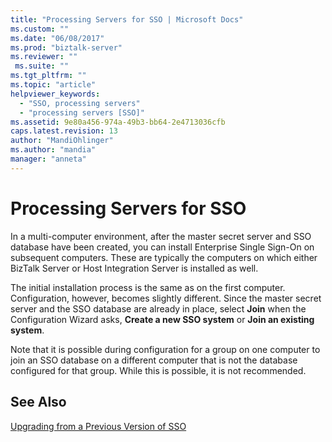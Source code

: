 ```yaml
---
title: "Processing Servers for SSO | Microsoft Docs"
ms.custom: ""
ms.date: "06/08/2017"
ms.prod: "biztalk-server"
ms.reviewer: ""
 ms.suite: ""
ms.tgt_pltfrm: ""
ms.topic: "article"
helpviewer_keywords: 
  - "SSO, processing servers"
  - "processing servers [SSO]"
ms.assetid: 9e80a456-974a-49b3-bb64-2e4713036cfb
caps.latest.revision: 13
author: "MandiOhlinger"
ms.author: "mandia"
manager: "anneta"
---
```

# Processing Servers for SSO
In a multi-computer environment, after the master secret server and SSO database have been created, you can install Enterprise Single Sign-On on subsequent computers. These are typically the computers on which either BizTalk Server or Host Integration Server is installed as well.  
  
 The initial installation process is the same as on the first computer. Configuration, however, becomes slightly different. Since the master secret server and the SSO database are already in place, select **Join** when the Configuration Wizard asks, **Create a new SSO system** or **Join an existing system**.  
  
 Note that it is possible during configuration for a group on one computer to join an SSO database on a different computer that is not the database configured for that group. While this is possible, it is not recommended.  
  
## See Also  
 [Upgrading from a Previous Version of SSO](../core/upgrading-from-a-previous-version-of-sso.md)